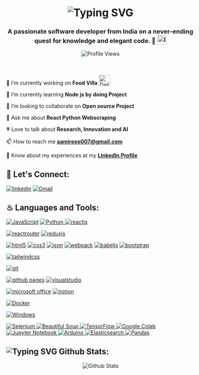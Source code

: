 <h1 align='center'>
<img src="https://readme-typing-svg.demolab.com?font=Fira+Code&weight=600&size=28&duration=4000&pause=1000&color=000000&center=true&vCenter=true&random=false&width=700&lines=%E2%9C%A8+Hey%2C+I'm+Aamir.+You+are+welcome!+%F0%9F%8E%86" alt="Typing SVG" />
</h1>

<h3 align='center'>
 A passionate software developer from India on a never-ending quest for knowledge and elegant code. 🚀 <img style="vertical-align: sub" src="https://static.vecteezy.com/system/resources/previews/011/571/519/original/circle-flag-of-india-free-png.png" alt="India Flag" width="25" />
</h3>

<div align='center'>
  <img src="https://komarev.com/ghpvc/?username=enam007&style=flat-square&color=blue" alt="Profile Views" />
</div>
<br/>
<!--<img src="./HeaderImage.png" alt="Front End Developer Banner" />-->
<br/>

🔭 I’m currently working on **Food Villa** <img style="vertical-align: bottom" src="https://media.giphy.com/media/WUlplcMpOCEmTGBtBW/giphy.gif" alt="Daily Coding" width="30" />

🏫 I’m currently learning **Node js by doing Project**

🔎 I’m looking to collaborate on **Open source Project**

<!--💻 All of my projects are available at **[My Portfolio](https://chetannada.netlify.app/)**-->

<!--🌍 My Open Source Online Profile at **[BioDrop](https://www.biodrop.io/chetannada)**-->

💬 Ask me about **React Python Webscraping**

💗 Love to talk about **Research, Innovation and AI**

<!--## 💪 Passionate about Competitive Coding-->

<!--- Solved 300+ DSA Problems at **[LeetCode](https://leetcode.com/chetannada/)**-->
<!--- 5 🌟 in Problem solving at **[HackerRank](https://www.hackerrank.com/chetannada)**-->

<!--## 🏆 Achievement-->

<!--- 1.3k+ Stars 🌟🌟🌟🌟🌟 & 650+ Forks in **[Namaste-React](https://github.com/chetannada/Namaste-React)** Github Repository was **[Trending on Github Feb-2023](https://drive.google.com/file/d/1JsBAa-DXeGIvJ_xIaYjjZ5uc3z4XV8Tz/view)**-->
<!--- Dev Ranking (Purple Belt) at **[CodeGrepper](https://www.grepper.com/profile/chetan-nada)**-->
<!--- 85K+ Subscribers on Educational **[Youtube Channel](https://www.youtube.com/@ClickHow/about)**-->

📫 How to reach me **aamireee007@gmail.com**

📄 Know about my experiences at my **[LinkedIn Profile](https://www.linkedin.com/in/md-aamir-enam-0752b41a5)**

## 🔰 Let's Connect:

[![linkedin](https://img.shields.io/badge/LinkedIn-0077B5?style=for-the-badge&logo=linkedin&logoColor=white)](https://www.linkedin.com/in/md-aamir-enam-0752b41a5)
[![Gmail](https://img.shields.io/badge/Gmail-D14836?style=for-the-badge&logo=gmail&logoColor=white)](mailto:aamireee007@gmail.com)
<!--[![twitter](https://img.shields.io/badge/Twitter-1DA1F2?style=for-the-badge&logo=twitter&logoColor=white)](https://twitter.com/chetannada)-->
<!--[![discord](https://img.shields.io/badge/Discord-5865F2?style=for-the-badge&logo=discord&logoColor=white)](https://discordapp.com/users/916005177838956555)-->

<!--## ‍🎃 Coding Profile:-->

<!--[![leetcode](https://img.shields.io/badge/-LeetCode-FFA116?style=for-the-badge&logo=LeetCode&logoColor=black)](https://www.leetcode.com/chetannada)-->
<!--[![hackerrank](https://img.shields.io/badge/-Hackerrank-2EC866?style=for-the-badge&logo=HackerRank&logoColor=white)](https://www.hackerrank.com/chetannada)-->

## ♨ Languages and Tools:

[![JavaScript](https://img.shields.io/badge/JavaScript-323330?style=for-the-badge&logo=javascript&logoColor=F7DF1E)](https://developer.mozilla.org/en-US/docs/Web/JavaScript)
<a href="https://www.python.org" target="_blank" rel="noreferrer">
    <img src="https://img.shields.io/badge/Python-3776AB?style=for-the-badge&logo=python&logoColor=white" alt="Python" />
  </a>
[![reactjs](https://img.shields.io/badge/React-20232A?style=for-the-badge&logo=react&logoColor=61DAFB)](https://reactjs.org/)
<!--![React Native](https://img.shields.io/badge/react_native-%2320232a.svg?style=for-the-badge&logo=react&logoColor=%2361DAFB)-->
[![reactrouter](https://img.shields.io/badge/React_Router-CA4245?style=for-the-badge&logo=react-router&logoColor=white)](https://reactrouter.com/en/main)
[![reduxjs](https://img.shields.io/badge/Redux-593D88?style=for-the-badge&logo=redux&logoColor=white)](https://redux.js.org)
<!--[![jquery](https://img.shields.io/badge/jQuery-0769AD?style=for-the-badge&logo=jquery&logoColor=white)](https://jquery.com/)-->
<!--[![nodejs](https://img.shields.io/badge/Node.js-339933?style=for-the-badge&logo=nodedotjs&logoColor=white)](https://nodejs.org)-->
[![html5](https://img.shields.io/badge/HTML5-E34F26?style=for-the-badge&logo=html5&logoColor=white)](https://www.w3.org/html/)
[![css3](https://img.shields.io/badge/CSS3-1572B6?style=for-the-badge&logo=css3&logoColor=white)](https://www.w3schools.com/css/)
[![json](https://img.shields.io/badge/json-5E5C5C?style=for-the-badge&logo=json&logoColor=white)](https://www.json.org/)
[![webpack](https://img.shields.io/badge/Webpack-8DD6F9?style=for-the-badge&logo=Webpack&logoColor=white)](https://webpack.js.org)
[![babeljs](https://img.shields.io/badge/Babel-F9DC3E?style=for-the-badge&logo=babel&logoColor=white)](https://babeljs.io/)
[![bootstrap](https://img.shields.io/badge/Bootstrap-563D7C?style=for-the-badge&logo=bootstrap&logoColor=white)](https://getbootstrap.com)
<!--[![sass](https://img.shields.io/badge/Sass-CC6699?style=for-the-badge&logo=sass&logoColor=white)](https://sass-lang.com)-->
[![tailwindcss](https://img.shields.io/badge/Tailwind_CSS-38B2AC?style=for-the-badge&logo=tailwind-css&logoColor=white)](https://tailwindcss.com/)
<!--[![material ui](https://img.shields.io/badge/Material%20UI-007FFF?style=for-the-badge&logo=mui&logoColor=white)](https://mui.com/)-->
[![git](https://img.shields.io/badge/GIT-E44C30?style=for-the-badge&logo=git&logoColor=white)](https://git-scm.com/)
<!--[![canva](https://img.shields.io/badge/Canva-%2300C4CC.svg?&style=for-the-badge&logo=Canva&logoColor=white)](https://www.canva.com/)-->
<!--[![netlify](https://img.shields.io/badge/Netlify-00C7B7?style=for-the-badge&logo=netlify&logoColor=white)](https://www.netlify.com/)-->
<!--[![heroku](https://img.shields.io/badge/Heroku-430098?style=for-the-badge&logo=heroku&logoColor=white)](https://www.heroku.com/)-->
<!--[![Vercel](https://img.shields.io/badge/Vercel-000000?style=for-the-badge&logo=vercel&logoColor=white)](https://vercel.com/)-->
[![github pages](https://img.shields.io/badge/GitHub%20Pages-222222?style=for-the-badge&logo=GitHub%20Pages&logoColor=white)](https://pages.github.com/)
[![visualstudio](https://img.shields.io/badge/VSCode-0078D4?style=for-the-badge&logo=visual%20studio%20code&logoColor=white)](https://code.visualstudio.com/)
<!--[![adobe photoshop](https://img.shields.io/badge/Adobe%20Photoshop-31A8FF?style=for-the-badge&logo=Adobe%20Photoshop&logoColor=black)](https://www.adobe.com/in/products/photoshop.html)-->
[![microsoft office](https://img.shields.io/badge/Microsoft_Office-D83B01?style=for-the-badge&logo=microsoft-office&logoColor=white)](https://www.office.com/)
[![notion](https://img.shields.io/badge/Notion-000000?style=for-the-badge&logo=notion&logoColor=white)](https://www.notion.so/)
<!--[![Jira](https://img.shields.io/badge/jira-%230A0FFF.svg?style=for-the-badge&logo=jira&logoColor=white)](https://www.atlassian.com/software/jira)-->
<!--[![Figma](https://img.shields.io/badge/figma-%23F24E1E.svg?style=for-the-badge&logo=figma&logoColor=white)](https://www.figma.com/)-->
[![Docker](https://img.shields.io/badge/Docker-2CA5E0?style=for-the-badge&logo=docker&logoColor=white)](https://www.docker.com/)
<!--[![ChartJs](https://img.shields.io/badge/Chart.js-FF6384?style=for-the-badge&logo=chartdotjs&logoColor=white)](https://www.chartjs.org/)-->
[![Windows](https://img.shields.io/badge/Windows-0078D6?style=for-the-badge&logo=windows&logoColor=white)](https://www.microsoft.com/)
<!--[![Bitbucket](https://img.shields.io/badge/Bitbucket-0747a6?style=for-the-badge&logo=bitbucket&logoColor=white)](https://bitbucket.org/)-->

  <a href="https://www.selenium.dev" target="_blank" rel="noreferrer">
    <img src="https://img.shields.io/badge/Selenium-43B02A?style=for-the-badge&logo=selenium&logoColor=white" alt="Selenium" />
  </a>
  <a href="https://www.crummy.com/software/BeautifulSoup/" target="_blank" rel="noreferrer">
    <img src="https://img.shields.io/badge/Beautiful%20Soup-563D7C?style=for-the-badge&logo=beautifulsoup&logoColor=white" alt="Beautiful Soup" />
  </a>
  <a href="https://www.tensorflow.org" target="_blank" rel="noreferrer">
    <img src="https://img.shields.io/badge/TensorFlow-FF6F00?style=for-the-badge&logo=tensorflow&logoColor=white" alt="TensorFlow" />
  </a>
  <a href="https://colab.research.google.com/" target="_blank" rel="noreferrer">
    <img src="https://img.shields.io/badge/Google%20Colab-F9AB00?style=for-the-badge&logo=googlecolab&logoColor=white" alt="Google Colab" />
  </a>
  <a href="https://jupyter.org/" target="_blank" rel="noreferrer">
    <img src="https://img.shields.io/badge/Jupyter%20Notebook-F37626?style=for-the-badge&logo=jupyter&logoColor=white" alt="Jupyter Notebook" />
  </a>
  <a href="https://www.arduino.cc/" target="_blank" rel="noreferrer">
    <img src="https://img.shields.io/badge/Arduino-00979D?style=for-the-badge&logo=arduino&logoColor=white" alt="Arduino" />
  </a>
  <a href="https://www.elastic.co" target="_blank" rel="noreferrer">
    <img src="https://img.shields.io/badge/Elasticsearch-005571?style=for-the-badge&logo=elasticsearch&logoColor=white" alt="Elasticsearch" />
  </a>
  <a href="https://pandas.pydata.org/" target="_blank" rel="noreferrer">
    <img src="https://img.shields.io/badge/Pandas-150458?style=for-the-badge&logo=pandas&logoColor=white" alt="Pandas" />
  </a>

<!--## 🏆 Trophies:-->

<!--<a href="https://github.com/ryo-ma/github-profile-trophy"></a>-->
<!--<img width="98%" alt="Trophy" src="https://github-profile-trophy.vercel.app/?username=chetannada&row=4&theme=onedark&no-frame=true" />-->

<!--## <img style="vertical-align: sub" src="https://readme-typing-svg.demolab.com?font=Fira+Code&duration=1000&pause=50&center=true&vCenter=true&random=false&width=30&height=22&lines=%F0%9F%92%96" alt="Typing SVG" /> Popular Repository:-->

<!--<div align="center"><a href="https://github.com/chetannada/Namaste-React">-->
<!--  <img align="center" src="https://github-readme-stats.vercel.app/api/pin/?username=chetannada&repo=Namaste-React&cache_seconds=86400&theme=radical" alt="Namaste React Repository" />-->
<!--</a></div>-->

## <img src="https://readme-typing-svg.demolab.com?font=Fira+Code&duration=1000&pause=50&center=true&vCenter=true&random=false&width=30&height=24&lines=%F0%9F%92%AB" alt="Typing SVG" /> Github Stats:

<div align="center"><img src="https://github-readme-stats-mu-dusky.vercel.app/api?username=enam007&show_icons=true&theme=radical&count_private=true&include_all_commits=true"&custom_title="My Stats" align = "center" alt="Github Stats" /></div>
